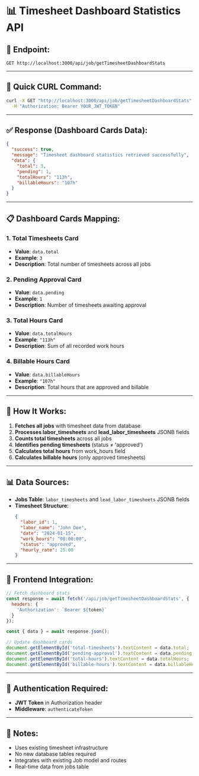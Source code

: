 # 📊 Timesheet Dashboard Statistics API

## 🎯 Endpoint:
```
GET http://localhost:3000/api/job/getTimesheetDashboardStats
```

---

## 🚀 Quick CURL Command:

```bash
curl -X GET "http://localhost:3000/api/job/getTimesheetDashboardStats" \
  -H "Authorization: Bearer YOUR_JWT_TOKEN"
```

---

## ✅ Response (Dashboard Cards Data):

```json
{
  "success": true,
  "message": "Timesheet dashboard statistics retrieved successfully",
  "data": {
    "total": 3,
    "pending": 1,
    "totalHours": "113h",
    "billableHours": "107h"
  }
}
```

---

## 📋 Dashboard Cards Mapping:

### 1. **Total Timesheets Card**
- **Value**: `data.total`
- **Example**: `3`
- **Description**: Total number of timesheets across all jobs

### 2. **Pending Approval Card**
- **Value**: `data.pending`
- **Example**: `1`
- **Description**: Number of timesheets awaiting approval

### 3. **Total Hours Card**
- **Value**: `data.totalHours`
- **Example**: `"113h"`
- **Description**: Sum of all recorded work hours

### 4. **Billable Hours Card**
- **Value**: `data.billableHours`
- **Example**: `"107h"`
- **Description**: Total hours that are approved and billable

---

## 🔧 How It Works:

1. **Fetches all jobs** with timesheet data from database
2. **Processes labor_timesheets** and **lead_labor_timesheets** JSONB fields
3. **Counts total timesheets** across all jobs
4. **Identifies pending timesheets** (status ≠ 'approved')
5. **Calculates total hours** from work_hours field
6. **Calculates billable hours** (only approved timesheets)

---

## 📊 Data Sources:

- **Jobs Table**: `labor_timesheets` and `lead_labor_timesheets` JSONB fields
- **Timesheet Structure**:
  ```json
  {
    "labor_id": 1,
    "labor_name": "John Doe",
    "date": "2024-01-15",
    "work_hours": "08:00:00",
    "status": "approved",
    "hourly_rate": 25.00
  }
  ```

---

## 🎨 Frontend Integration:

```javascript
// Fetch dashboard stats
const response = await fetch('/api/job/getTimesheetDashboardStats', {
  headers: {
    'Authorization': `Bearer ${token}`
  }
});

const { data } = await response.json();

// Update dashboard cards
document.getElementById('total-timesheets').textContent = data.total;
document.getElementById('pending-approval').textContent = data.pending;
document.getElementById('total-hours').textContent = data.totalHours;
document.getElementById('billable-hours').textContent = data.billableHours;
```

---

## 🔐 Authentication Required:
- **JWT Token** in Authorization header
- **Middleware**: `authenticateToken`

---

## 📝 Notes:
- Uses existing timesheet infrastructure
- No new database tables required
- Integrates with existing Job model and routes
- Real-time data from jobs table
